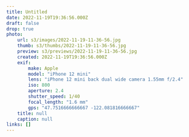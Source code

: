 ```yaml
---
title: Untitled
date: 2022-11-19T19:36:56.000Z
draft: false
drop: true
photo:
    url: s3/images/2022-11-19-11-36-56.jpg
    thumb: s3/thumbs/2022-11-19-11-36-56.jpg
    preview: s3/previews/2022-11-19-11-36-56.jpg
    created: 2022-11-19T19:36:56.000Z
    exif:
        make: Apple
        model: "iPhone 12 mini"
        lens: "iPhone 12 mini back dual wide camera 1.55mm f/2.4"
        iso: 800
        aperture: 2.4
        shutter_speed: 1/40
        focal_length: "1.6 mm"
        gps: "47.7516666666667 -122.081816666667"
    title: null
    caption: null
links: []
---
```

